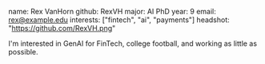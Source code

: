 name: Rex VanHorn
github: RexVH
major: AI PhD
year: 9
email: rex@example.edu
interests: ["fintech", "ai", "payments"]
headshot: "https://github.com/RexVH.png"

I'm interested in GenAI for FinTech, college football, and working as little as possible.